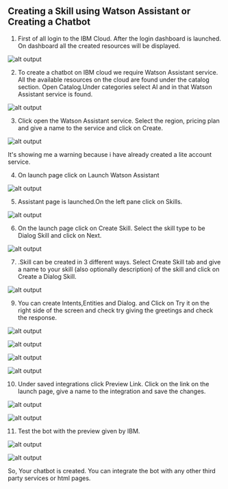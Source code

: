 ## Creating a Skill using Watson Assistant or Creating a Chatbot

1. First of all login to the IBM Cloud. After the login dashboard is launched. On dashboard all the created resources will be displayed. 
  
 
 ![alt output](http://i.xp.io/1HZ9i1qw.png)
 
 
2. To create a chatbot on IBM cloud we require Watson Assistant service. All the available resources on the cloud are found under the   catalog section. Open Catalog.Under categories select AI and in that Watson Assistant service is found.
 
 
  ![alt output](http://i.xp.io/1HZfr6Ej.png)
 
 
 3. Click open the Watson Assistant service. Select the region, pricing plan and give a name to the service and click on Create.
  
 
 ![alt output](http://i.xp.io/1HZj4CZX.png)
   
 
 It's showing me a warning because i have already created a lite account service.
 
 
 4. On launch page click on Launch Watson Assistant
  
 
 ![alt output](http://i.xp.io/1HZrOpkz.png)
 
 
 5. Assistant page is launched.On the left pane click on Skills.
 
 
   ![alt output](http://i.xp.io/1HZxhXfB.png)
 
 
 6. On the launch page click on Create Skill. Select the skill type to be Dialog Skill and click on Next.
     
 
 ![alt output](http://i.xp.io/rjgu90u.png)
 
 
 7. .Skill can be created in 3 different ways. Select Create Skill tab and give a name to your skill (also optionally description) of the skill and click on Create a Dialog Skill.
 
 
 ![alt output](http://i.xp.io/wIIxQhQ.png)
    
 
 9. You can create Intents,Entities and Dialog. and Click on Try it on the right side of the screen and check try giving the greetings and check the response.
   
   ![alt output](http://i.xp.io/wIPmjbi.png)
   
   
   
   ![alt output](http://i.xp.io/wIUnmKx.png)
   
   
   
   ![alt output](http://i.xp.io/wIXSGaM.png)
   
   
   
   ![alt output](http://i.xp.io/wJ3NdNC.png)
   
   
 10. Under saved integrations click Preview Link. Click on the link on the launch page, give a name to the integration and save the changes.
 
   ![alt output](http://i.xp.io/wJj6j4x.png)
   
   
   ![alt output](http://i.xp.io/wJWHFsc.png)
   
   
 11. Test the bot with the preview given by IBM.
     
   ![alt output](http://i.xp.io/wK5lCFm.png)
   
   
   
   ![alt output](http://i.xp.io/wK9FC3p.png)
   
   
   So, Your chatbot is created. You can integrate the bot with any other third party services or html pages.
 
   
   
   
 
   
 
 
   
     
 
 
 
 
 
